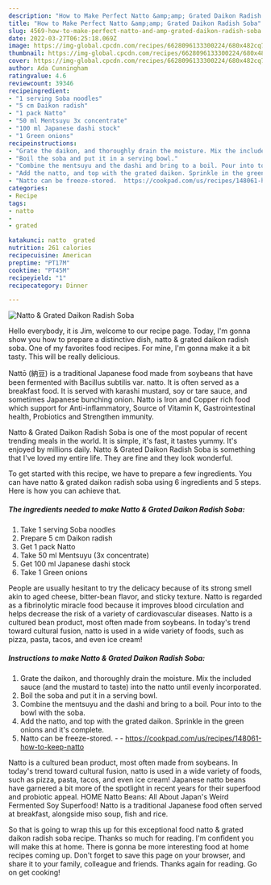 ```yaml
---
description: "How to Make Perfect Natto &amp;amp; Grated Daikon Radish Soba"
title: "How to Make Perfect Natto &amp;amp; Grated Daikon Radish Soba"
slug: 4569-how-to-make-perfect-natto-and-amp-grated-daikon-radish-soba
date: 2022-03-27T06:25:18.069Z
image: https://img-global.cpcdn.com/recipes/6628096133300224/680x482cq70/natto-grated-daikon-radish-soba-recipe-main-photo.jpg
thumbnail: https://img-global.cpcdn.com/recipes/6628096133300224/680x482cq70/natto-grated-daikon-radish-soba-recipe-main-photo.jpg
cover: https://img-global.cpcdn.com/recipes/6628096133300224/680x482cq70/natto-grated-daikon-radish-soba-recipe-main-photo.jpg
author: Ada Cunningham
ratingvalue: 4.6
reviewcount: 39346
recipeingredient:
- "1 serving Soba noodles"
- "5 cm Daikon radish"
- "1 pack Natto"
- "50 ml Mentsuyu 3x concentrate"
- "100 ml Japanese dashi stock"
- "1 Green onions"
recipeinstructions:
- "Grate the daikon, and thoroughly drain the moisture. Mix the included sauce (and the mustard to taste) into the natto until evenly incorporated."
- "Boil the soba and put it in a serving bowl."
- "Combine the mentsuyu and the dashi and bring to a boil. Pour into to the bowl with the soba."
- "Add the natto, and top with the grated daikon. Sprinkle in the green onions and it&#39;s complete."
- "Natto can be freeze-stored.  https://cookpad.com/us/recipes/148061-how-to-keep-natto"
categories:
- Recipe
tags:
- natto
- 
- grated

katakunci: natto  grated 
nutrition: 261 calories
recipecuisine: American
preptime: "PT17M"
cooktime: "PT45M"
recipeyield: "1"
recipecategory: Dinner

---
```



![Natto &amp; Grated Daikon Radish Soba](https://img-global.cpcdn.com/recipes/6628096133300224/680x482cq70/natto-grated-daikon-radish-soba-recipe-main-photo.jpg)

Hello everybody, it is Jim, welcome to our recipe page. Today, I'm gonna show you how to prepare a distinctive dish, natto &amp; grated daikon radish soba. One of my favorites food recipes. For mine, I'm gonna make it a bit tasty. This will be really delicious.

Nattō (納豆) is a traditional Japanese food made from soybeans that have been fermented with Bacillus subtilis var. natto. It is often served as a breakfast food. It is served with karashi mustard, soy or tare sauce, and sometimes Japanese bunching onion. Natto is Iron and Copper rich food which support for Anti-inflammatory, Source of Vitamin K, Gastrointestinal health, Probiotics and Strengthen immunity.

Natto &amp; Grated Daikon Radish Soba is one of the most popular of recent trending meals in the world. It is simple, it's fast, it tastes yummy. It's enjoyed by millions daily. Natto &amp; Grated Daikon Radish Soba is something that I've loved my entire life. They are fine and they look wonderful.


To get started with this recipe, we have to prepare a few ingredients. You can have natto &amp; grated daikon radish soba using 6 ingredients and 5 steps. Here is how you can achieve that.

<!--inarticleads1-->

##### The ingredients needed to make Natto &amp; Grated Daikon Radish Soba:

1. Take 1 serving Soba noodles
1. Prepare 5 cm Daikon radish
1. Get 1 pack Natto
1. Take 50 ml Mentsuyu (3x concentrate)
1. Get 100 ml Japanese dashi stock
1. Take 1 Green onions


People are usually hesitant to try the delicacy because of its strong smell akin to aged cheese, bitter-bean flavor, and sticky texture. Natto is regarded as a fibrinolytic miracle food because it improves blood circulation and helps decrease the risk of a variety of cardiovascular diseases. Natto is a cultured bean product, most often made from soybeans. In today&#39;s trend toward cultural fusion, natto is used in a wide variety of foods, such as pizza, pasta, tacos, and even ice cream! 

<!--inarticleads2-->

##### Instructions to make Natto &amp; Grated Daikon Radish Soba:

1. Grate the daikon, and thoroughly drain the moisture. Mix the included sauce (and the mustard to taste) into the natto until evenly incorporated.
1. Boil the soba and put it in a serving bowl.
1. Combine the mentsuyu and the dashi and bring to a boil. Pour into to the bowl with the soba.
1. Add the natto, and top with the grated daikon. Sprinkle in the green onions and it&#39;s complete.
1. Natto can be freeze-stored. -  - https://cookpad.com/us/recipes/148061-how-to-keep-natto


Natto is a cultured bean product, most often made from soybeans. In today&#39;s trend toward cultural fusion, natto is used in a wide variety of foods, such as pizza, pasta, tacos, and even ice cream! Japanese natto beans have garnered a bit more of the spotlight in recent years for their superfood and probiotic appeal. HOME Natto Beans: All About Japan&#39;s Weird Fermented Soy Superfood! Natto is a traditional Japanese food often served at breakfast, alongside miso soup, fish and rice. 

So that is going to wrap this up for this exceptional food natto &amp; grated daikon radish soba recipe. Thanks so much for reading. I'm confident you will make this at home. There is gonna be more interesting food at home recipes coming up. Don't forget to save this page on your browser, and share it to your family, colleague and friends. Thanks again for reading. Go on get cooking!
